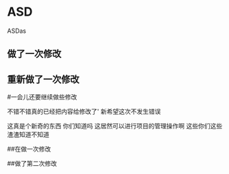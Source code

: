 # ASD
ASDas
## 做了一次修改

## 重新做了一次修改
#一会儿还要继续做些修改

不错不错真的已经把内容给修改了'
新希望这次不发生错误




这真是个新奇的东西 你们知道吗 这居然可以进行项目的管理操作啊 这些你们这些渣渣知道不知道


##在做一次修改

##做了第二次修改
